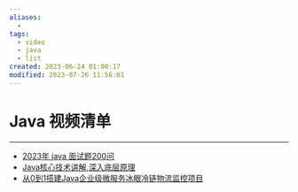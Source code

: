 ```yaml
---
aliases:
  - 
tags:
  - video
  - java
  - list
created: 2023-06-24 01:08:17
modified: 2023-07-26 11:56:01
---
```

# Java 视频清单

---

* [2023年 java 面试题200问](https://www.bilibili.com/video/BV1wX4y1h7YG)
* [Java核心技术讲解,深入底层原理](https://www.bilibili.com/video/BV1ck4y157fj)
* [从0到1搭建Java企业级微服务冰眼冷链物流监控项目](https://www.bilibili.com/video/BV1fc411c7tG)